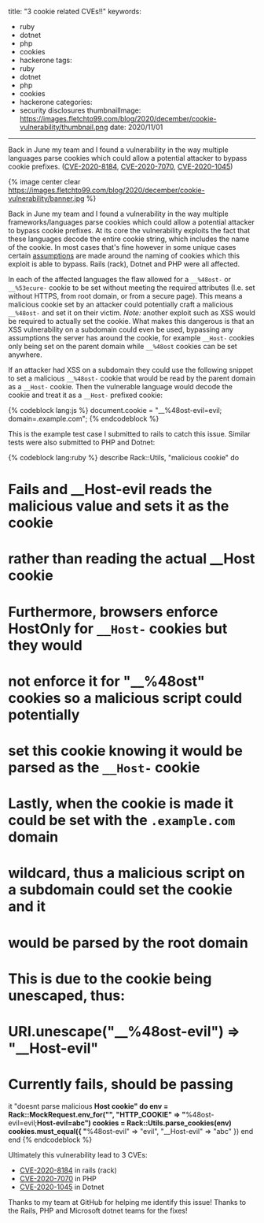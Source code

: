 title: "3 cookie related CVEs!!"
keywords:
- ruby
- dotnet
- php
- cookies
- hackerone
tags:
- ruby
- dotnet
- php
- cookies
- hackerone
categories:
- security disclosures
thumbnailImage: https://images.fletchto99.com/blog/2020/december/cookie-vulnerability/thumbnail.png
date: 2020/11/01
---

Back in June my team and I found a vulnerability in the way multiple languages parse cookies which could allow a potential attacker to bypass cookie prefixes. ([CVE-2020-8184](https://hackerone.com/reports/895727), [CVE-2020-7070](https://bugs.php.net/bug.php?id=79699), [CVE-2020-1045](https://msrc.microsoft.com/update-guide/en-US/vulnerability/CVE-2020-1045))

<!-- excerpt -->

{% image center clear https://images.fletchto99.com/blog/2020/december/cookie-vulnerability/banner.jpg %}


Back in June my team and I found a vulnerability in the way multiple frameworks/languages parse cookies which could allow a potential attacker to bypass cookie prefixes. At its core the vulnerability exploits the fact that these languages decode the entire cookie string, which includes the name of the cookie. In most cases that's fine however in some unique cases certain [assumptions](https://developer.mozilla.org/en-US/docs/Web/HTTP/Headers/Set-Cookie#Attributes) are made around the naming of cookies which this exploit is able to bypass. Rails (rack), Dotnet and PHP were all affected.

In each of the affected languages the flaw allowed for a `__%48ost-` or `__%53ecure-` cookie to be set without meeting the required attributes (I.e. set without HTTPS, from root domain, or from a secure page). This means a malicious cookie set by an attacker could potentially craft a malicious `__%48ost-` and set it on their victim. _Note:_ another exploit such as XSS would be required to actually set the cookie. What makes this dangerous is that an XSS vulnerability on a subdomain could even be used, bypassing any assumptions the server has around the cookie, for example `__Host-` cookies only being set on the parent domain while `__%48ost` cookies can be set anywhere.

If an attacker had XSS on a subdomain they could use the following snippet to set a malicious `__%48ost-` cookie that would be read by the parent domain as a `__Host-` cookie. Then the vulnerable language would decode the cookie and treat it as a `__Host-` prefixed cookie:

{% codeblock lang:js %}
document.cookie = "__%48ost-evil=evil; domain=.example.com";
{% endcodeblock %}


This is the example test case I submitted to rails to catch this issue. Similar tests were also submitted to PHP and Dotnet:

{% codeblock lang:ruby %}
describe Rack::Utils, "malicious cookie" do
  # Fails and __Host-evil reads the malicious value and sets it as the cookie
  # rather than reading the actual __Host cookie
  #
  # Furthermore, browsers enforce HostOnly for `__Host-` cookies but they would
  # not enforce it for "__%48ost" cookies so a malicious script could potentially
  # set this cookie knowing it would be parsed as the `__Host-` cookie
  #
  # Lastly, when the cookie is made it could be set with the `.example.com` domain
  # wildcard, thus a malicious script on a subdomain could set the cookie and it
  # would be parsed by the root domain
  #
  # This is due to the cookie being unescaped, thus:
  # URI.unescape("__%48ost-evil") => "__Host-evil"
  #
  # Currently fails, should be passing
  it "doesnt parse malicious __Host cookie" do
    env = Rack::MockRequest.env_for("", "HTTP_COOKIE" => "__%48ost-evil=evil;__Host-evil=abc")
    cookies = Rack::Utils.parse_cookies(env)
    cookies.must_equal({ "__%48ost-evil" => "evil", "__Host-evil" => "abc"  })
  end
end
{% endcodeblock %}

Ultimately this vulnerability lead to 3 CVEs:
- [CVE-2020-8184](https://hackerone.com/reports/895727) in rails (rack)
- [CVE-2020-7070](https://bugs.php.net/bug.php?id=79699) in PHP
- [CVE-2020-1045](https://msrc.microsoft.com/update-guide/en-US/vulnerability/CVE-2020-1045) in Dotnet


Thanks to my team at GitHub for helping me identify this issue! Thanks to the Rails, PHP and Microsoft dotnet teams for the fixes!
<!-- more -->
